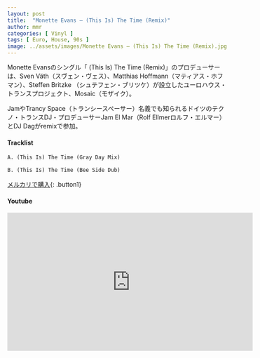 ```yaml
---
layout: post
title:  "Monette Evans – (This Is) The Time (Remix)"
author: mmr
categories: [ Vinyl ]
tags: [ Euro, House, 90s ]
image: ../assets/images/Monette Evans – (This Is) The Time (Remix).jpg
---
```


Monette Evansのシングル「 (This Is) The Time (Remix)」のプロデューサーは、Sven Väth（スヴェン・ヴェス）、Matthias Hoffmann（マティアス・ホフマン）、Steffen Britzke （シュテフェン・ブリツケ）が設立したユーロハウス・トランスプロジェクト、Mosaic（モザイク）。

JamやTrancy Space（トランシースペーサー）名義でも知られるドイツのテクノ・トランスDJ・プロデューサーJam El Mar（Rolf Ellmerロルフ・エルマー）とDJ Dagがremixで参加。

#### Tracklist
```md
A. (This Is) The Time (Gray Day Mix)

B. (This Is) The Time (Bee Side Dub)
```

[メルカリで購入](https://jp.mercari.com/item/m46614018717?afid=6142608987){: .button1}

#### Youtube
<iframe width="560" height="315" src="https://www.youtube.com/embed/gKQ3pW-R4b0?si=RfNsfqtKCIFbVutX" title="YouTube video player" frameborder="0" allow="accelerometer; autoplay; clipboard-write; encrypted-media; gyroscope; picture-in-picture; web-share" referrerpolicy="strict-origin-when-cross-origin" allowfullscreen></iframe>